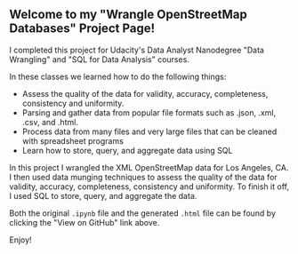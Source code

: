 ## Welcome to my "Wrangle OpenStreetMap Databases" Project Page!

I completed this project for Udacity's Data Analyst Nanodegree "Data Wrangling" and "SQL for Data Analysis" courses.

In these classes we learned how to do the following things:

- Assess the quality of the data for validity, accuracy, completeness, consistency and uniformity.
- Parsing and gather data from popular file formats such as .json, .xml, .csv, and .html.
- Process data from many files and very large files that can be cleaned with spreadsheet programs
- Learn how to store, query, and aggregate data using SQL

In this project I wrangled the XML OpenStreetMap data for Los Angeles, CA.  I then used data munging techniques to assess the quality of the data for validity, accuracy, completeness, consistency and uniformity.  To finish it off, I used SQL to store, query, and aggregate the data.

Both the original `.ipynb` file and the generated `.html` file can be found by clicking the "View on GitHub" link above.

Enjoy!
